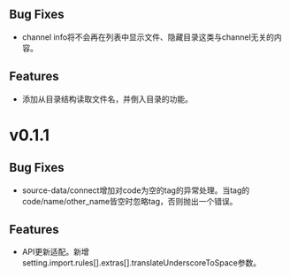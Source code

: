 ## Bug Fixes
* channel info将不会再在列表中显示文件、隐藏目录这类与channel无关的内容。
## Features
* 添加从目录结构读取文件名，并倒入目录的功能。

# v0.1.1
## Bug Fixes
* source-data/connect增加对code为空的tag的异常处理。当tag的code/name/other_name皆空时忽略tag，否则抛出一个错误。
## Features
* API更新适配。新增setting.import.rules[].extras[].translateUnderscoreToSpace参数。
